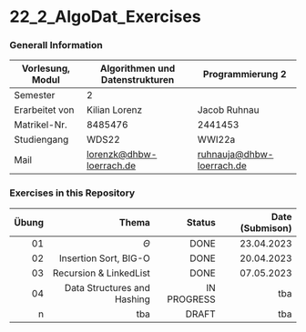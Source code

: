 # 22_2_AlgoDat_Exercises

### Generall Information

Vorlesung, Modul|Algorithmen und Datenstrukturen|Programmierung 2
---|---|---
Semester|2|
Erarbeitet von | Kilian Lorenz|Jacob Ruhnau
Matrikel-Nr.|8485476|2441453
Studiengang|WDS22|WWI22a
Mail|lorenzk@dhbw-loerrach.de|ruhnauja@dhbw-loerrach.de

### Exercises in this Repository
Übung|Thema|Status|Date (Submison)
---:|---:|---:|---:
01|$\Theta$|DONE|23.04.2023
02|Insertion Sort, BIG-O|DONE|20.04.2023
03|Recursion & LinkedList|DONE|07.05.2023
04|Data Structures and Hashing|IN PROGRESS|tba
n|tba|DRAFT|tba

